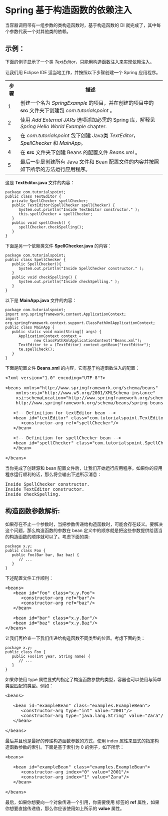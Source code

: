 # Spring 基于构造函数的依赖注入

当容器调用带有一组参数的类构造函数时，基于构造函数的 DI 就完成了，其中每个参数代表一个对其他类的依赖。

## 示例：

下面的例子显示了一个类 *TextEditor*，只能用构造函数注入来实现依赖注入。

让我们用 Eclipse IDE 适当地工作，并按照以下步骤创建一个 Spring 应用程序。

<table class="table table-bordered">
<tr><th class="fivepct">步骤</th><th>描述</th></tr>
<tr><td>1</td><td>创建一个名为 <i>SpringExample</i> 的项目，并在创建的项目中的 <b>src</b> 文件夹下创建包 <i>com.tutorialspoint</i> 。</td></tr>
<tr><td>2</td><td>使用 <i>Add External JARs</i> 选项添加必需的 Spring 库，解释见 <i>Spring Hello World Example</i> chapter.</td></tr>
<tr><td>3</td><td>在 <i>com.tutorialspoint</i> 包下创建 Java类 <i>TextEditor</i>，<i>SpellChecker</i> 和 <i>MainApp</i>。 </td></tr>
<tr><td>4</td><td>在 <b>src</b> 文件夹下创建 Beans 的配置文件 <i>Beans.xml</i> 。</td></tr>
<tr><td>5</td><td>最后一步是创建所有 Java 文件和 Bean 配置文件的内容并按照如下所示的方法运行应用程序。</td></tr>
</table>

这是 **TextEditor.java** 文件的内容：

``` 
package com.tutorialspoint;
public class TextEditor {
   private SpellChecker spellChecker;
   public TextEditor(SpellChecker spellChecker) {
      System.out.println("Inside TextEditor constructor." );
      this.spellChecker = spellChecker;
   }
   public void spellCheck() {
      spellChecker.checkSpelling();
   }
}
```

下面是另一个依赖类文件 **SpellChecker.java** 的内容：

``` 
package com.tutorialspoint;
public class SpellChecker {
   public SpellChecker(){
      System.out.println("Inside SpellChecker constructor." );
   }
   public void checkSpelling() {
      System.out.println("Inside checkSpelling." );
   } 
}
```

以下是 **MainApp.java** 文件的内容：

``` 
package com.tutorialspoint;
import org.springframework.context.ApplicationContext;
import org.springframework.context.support.ClassPathXmlApplicationContext;
public class MainApp {
   public static void main(String[] args) {
      ApplicationContext context = 
             new ClassPathXmlApplicationContext("Beans.xml");
      TextEditor te = (TextEditor) context.getBean("textEditor");
      te.spellCheck();
   }
}
```

下面是配置文件 **Beans.xml** 的内容，它有基于构造函数注入的配置：

<pre class="prettyprint notranslate">
&lt;?xml version="1.0" encoding="UTF-8"?&gt;

&lt;beans xmlns="http://www.springframework.org/schema/beans"
    xmlns:xsi="http://www.w3.org/2001/XMLSchema-instance"
    xsi:schemaLocation="http://www.springframework.org/schema/beans
    http://www.springframework.org/schema/beans/spring-beans-3.0.xsd"&gt;

   &lt;!-- Definition for textEditor bean --&gt;
   &lt;bean id="textEditor" class="com.tutorialspoint.TextEditor"&gt;
      &lt;constructor-arg ref="spellChecker"/&gt;
   &lt;/bean&gt;

   &lt;!-- Definition for spellChecker bean --&gt;
   &lt;bean id="spellChecker" class="com.tutorialspoint.SpellChecker"&gt;
   &lt;/bean&gt;

&lt;/beans&gt;
</pre> 

当你完成了创建源和 bean 配置文件后，让我们开始运行应用程序。如果你的应用程序运行顺利的话，那么将会输出下述所示消息：

<pre class="result notranslate">
Inside SpellChecker constructor.
Inside TextEditor constructor.
Inside checkSpelling.
</pre> 

## 构造函数参数解析:

如果存在不止一个参数时，当把参数传递给构造函数时，可能会存在歧义。要解决这个问题，那么构造函数的参数在 bean 定义中的顺序就是把这些参数提供给适当的构造函数的顺序就可以了。考虑下面的类:

``` 
package x.y;
public class Foo {
   public Foo(Bar bar, Baz baz) {
      // ...
   }
}
```

下述配置文件工作顺利：

<pre class="prettyprint notranslate">
&lt;beans&gt;
   &lt;bean id="foo" class="x.y.Foo"&gt;
      &lt;constructor-arg ref="bar"/&gt;
      &lt;constructor-arg ref="baz"/&gt;
   &lt;/bean&gt;

   &lt;bean id="bar" class="x.y.Bar"/&gt;
   &lt;bean id="baz" class="x.y.Baz"/&gt;
&lt;/beans&gt;
</pre>

让我们再检查一下我们传递给构造函数不同类型的位置。考虑下面的类：

``` 
package x.y;
public class Foo {
   public Foo(int year, String name) {
      // ...
   }
}
```

如果你使用 type 属性显式的指定了构造函数参数的类型，容器也可以使用与简单类型匹配的类型。例如：

<pre class="prettyprint notranslate">
&lt;beans&gt;

   &lt;bean id="exampleBean" class="examples.ExampleBean"&gt;
      &lt;constructor-arg type="int" value="2001"/&gt;
      &lt;constructor-arg type="java.lang.String" value="Zara"/&gt;
   &lt;/bean&gt;

&lt;/beans&gt;
</pre> 

最后并且也是最好的传递构造函数参数的方式，使用 index 属性来显式的指定构造函数参数的索引。下面是基于索引为 0 的例子，如下所示：

<pre class="prettyprint notranslate">
&lt;beans&gt;

   &lt;bean id="exampleBean" class="examples.ExampleBean"&gt;
      &lt;constructor-arg index="0" value="2001"/&gt;
      &lt;constructor-arg index="1" value="Zara"/&gt;
   &lt;/bean&gt;

&lt;/beans&gt;
</pre> 

最后，如果你想要向一个对象传递一个引用，你需要使用 <constructor-arg> 标签的 **ref** 属性，如果你想要直接传递值，那么你应该使用如上所示的 **value** 属性。
